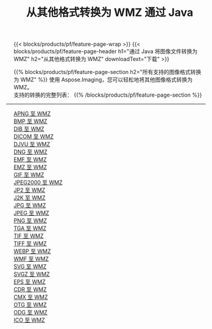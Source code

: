 ﻿---
title: 从其他格式转换为 WMZ 通过 Java 
weight: 3920
url: /zh-hans/java/conversion/to/wmz 
lang: zh-hans
langdirlevel: 2
locales: zh-hans,ja,it,ru,de,es,fr,nl,id,lt,pl,pt,vi,tr,ko,zh-hant,ar,hi,th,sv,cs,uk,he
description: 使用 Aspose.Imaging，您可以轻松地将其他格式转换为 WMZ
---

{{< blocks/products/pf/feature-page-wrap >}}
{{< blocks/products/pf/feature-page-header h1="通过 Java 将图像文件转换为 WMZ" h2="从其他格式转换为 WMZ" downloadText="下载" >}}


{{% blocks/products/pf/feature-page-section  h2="所有支持的图像格式转换为 WMZ" %}}
使用 Aspose.Imaging，您可以轻松地将其他图像格式转换为 WMZ。
<br/>
支持的转换的完整列表：
{{% /blocks/products/pf/feature-page-section %}}
<div class="container-fluid productfamilypage bg-gray">
    <div class="convertypes bg-gray agp-content section">
        <div class="container">
		<hr style="margin-left:-20px;"/>
		<div class="row other-converters">
		    <div class='col-md-2 other-converter remove-lp remove-rp'><a href="/imaging/zh-hans/java/conversion/apng-to-wmz" >APNG 至 WMZ</a></div>
<div class='col-md-2 other-converter remove-lp remove-rp'><a href="/imaging/zh-hans/java/conversion/bmp-to-wmz" >BMP 至 WMZ</a></div>
<div class='col-md-2 other-converter remove-lp remove-rp'><a href="/imaging/zh-hans/java/conversion/dib-to-wmz" >DIB 至 WMZ</a></div>
<div class='col-md-2 other-converter remove-lp remove-rp'><a href="/imaging/zh-hans/java/conversion/dicom-to-wmz" >DICOM 至 WMZ</a></div>
<div class='col-md-2 other-converter remove-lp remove-rp'><a href="/imaging/zh-hans/java/conversion/djvu-to-wmz" >DJVU 至 WMZ</a></div>
<div class='col-md-2 other-converter remove-lp remove-rp'><a href="/imaging/zh-hans/java/conversion/dng-to-wmz" >DNG 至 WMZ</a></div>
<div class='col-md-2 other-converter remove-lp remove-rp'><a href="/imaging/zh-hans/java/conversion/emf-to-wmz" >EMF 至 WMZ</a></div>
<div class='col-md-2 other-converter remove-lp remove-rp'><a href="/imaging/zh-hans/java/conversion/emz-to-wmz" >EMZ 至 WMZ</a></div>
<div class='col-md-2 other-converter remove-lp remove-rp'><a href="/imaging/zh-hans/java/conversion/gif-to-wmz" >GIF 至 WMZ</a></div>
<div class='col-md-2 other-converter remove-lp remove-rp'><a href="/imaging/zh-hans/java/conversion/jpeg2000-to-wmz" >JPEG2000 至 WMZ</a></div>
<div class='col-md-2 other-converter remove-lp remove-rp'><a href="/imaging/zh-hans/java/conversion/jp2-to-wmz" >JP2 至 WMZ</a></div>
<div class='col-md-2 other-converter remove-lp remove-rp'><a href="/imaging/zh-hans/java/conversion/j2k-to-wmz" >J2K 至 WMZ</a></div>
<div class='col-md-2 other-converter remove-lp remove-rp'><a href="/imaging/zh-hans/java/conversion/jpg-to-wmz" >JPG 至 WMZ</a></div>
<div class='col-md-2 other-converter remove-lp remove-rp'><a href="/imaging/zh-hans/java/conversion/jpeg-to-wmz" >JPEG 至 WMZ</a></div>
<div class='col-md-2 other-converter remove-lp remove-rp'><a href="/imaging/zh-hans/java/conversion/png-to-wmz" >PNG 至 WMZ</a></div>
<div class='col-md-2 other-converter remove-lp remove-rp'><a href="/imaging/zh-hans/java/conversion/tga-to-wmz" >TGA 至 WMZ</a></div>
<div class='col-md-2 other-converter remove-lp remove-rp'><a href="/imaging/zh-hans/java/conversion/tif-to-wmz" >TIF 至 WMZ</a></div>
<div class='col-md-2 other-converter remove-lp remove-rp'><a href="/imaging/zh-hans/java/conversion/tiff-to-wmz" >TIFF 至 WMZ</a></div>
<div class='col-md-2 other-converter remove-lp remove-rp'><a href="/imaging/zh-hans/java/conversion/webp-to-wmz" >WEBP 至 WMZ</a></div>
<div class='col-md-2 other-converter remove-lp remove-rp'><a href="/imaging/zh-hans/java/conversion/wmf-to-wmz" >WMF 至 WMZ</a></div>
<div class='col-md-2 other-converter remove-lp remove-rp'><a href="/imaging/zh-hans/java/conversion/svg-to-wmz" >SVG 至 WMZ</a></div>
<div class='col-md-2 other-converter remove-lp remove-rp'><a href="/imaging/zh-hans/java/conversion/svgz-to-wmz" >SVGZ 至 WMZ</a></div>
<div class='col-md-2 other-converter remove-lp remove-rp'><a href="/imaging/zh-hans/java/conversion/eps-to-wmz" >EPS 至 WMZ</a></div>
<div class='col-md-2 other-converter remove-lp remove-rp'><a href="/imaging/zh-hans/java/conversion/cdr-to-wmz" >CDR 至 WMZ</a></div>
<div class='col-md-2 other-converter remove-lp remove-rp'><a href="/imaging/zh-hans/java/conversion/cmx-to-wmz" >CMX 至 WMZ</a></div>
<div class='col-md-2 other-converter remove-lp remove-rp'><a href="/imaging/zh-hans/java/conversion/otg-to-wmz" >OTG 至 WMZ</a></div>
<div class='col-md-2 other-converter remove-lp remove-rp'><a href="/imaging/zh-hans/java/conversion/odg-to-wmz" >ODG 至 WMZ</a></div>
<div class='col-md-2 other-converter remove-lp remove-rp'><a href="/imaging/zh-hans/java/conversion/ico-to-wmz" >ICO 至 WMZ</a></div>
                </div>
        </div>
    </div>
</div>
<br/>

